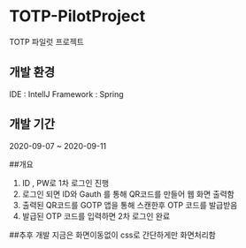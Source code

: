 # TOTP-PilotProject
TOTP 파일럿 프로젝트


## 개발 환경
IDE : IntellJ
Framework : Spring

## 개발 기간
2020-09-07 ~ 2020-09-11

##개요 
1. ID , PW로 1차 로그인 진행
2. 로그인 되면 ID와 Gauth 를 통해 QR코드를 만들어 웹 화면 출력함
3. 출력된 QR코드를 GOTP 앱을 통해 스캔한후 OTP 코드를 발급받음
4. 발급된 OTP 코드를 입력하면 2차 로그인 완료

##추후 개발 
지금은 화면이동없이 css로 간단하게만 화면처리함 

